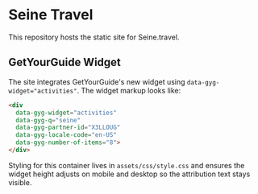 # Seine Travel

This repository hosts the static site for Seine.travel.

## GetYourGuide Widget

The site integrates GetYourGuide's new widget using `data-gyg-widget="activities"`. The widget markup looks like:

```html
<div
  data-gyg-widget="activities"
  data-gyg-q="seine"
  data-gyg-partner-id="X3LLOUG"
  data-gyg-locale-code="en-US"
  data-gyg-number-of-items="8">
</div>
```

Styling for this container lives in `assets/css/style.css` and ensures the widget height adjusts on mobile and desktop so the attribution text stays visible.
